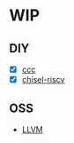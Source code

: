 # WIP

## DIY

- [x] [ccc](https://github.com/diohabara/diohabara/blob/master/docs/ccc.md)
- [x] [chisel-riscv](https://github.com/diohabara/diohabara/blob/master/docs/chisel-riscv.md)

## OSS

- [LLVM](https://github.com/diohabara/diohabara/blob/master/docs/LLVM.md)
